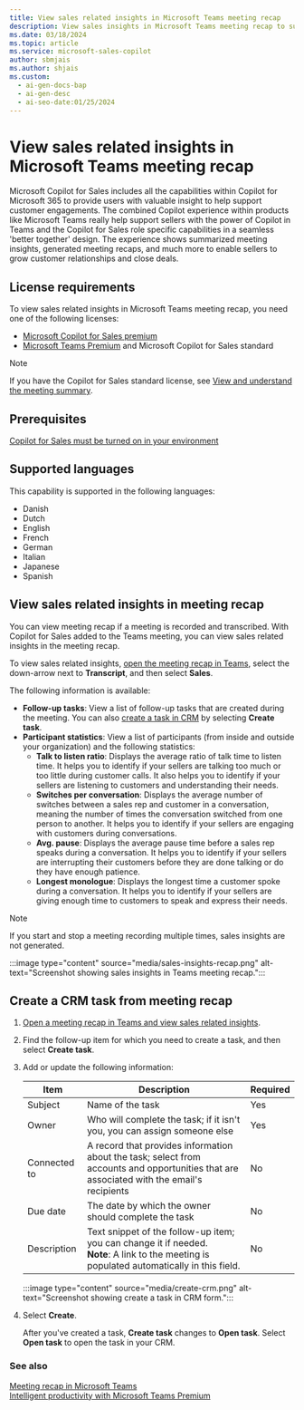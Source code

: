 ```yaml
---
title: View sales related insights in Microsoft Teams meeting recap
description: View sales insights in Microsoft Teams meeting recap to support customer engagements.
ms.date: 03/18/2024
ms.topic: article
ms.service: microsoft-sales-copilot
author: sbmjais
ms.author: shjais
ms.custom:
  - ai-gen-docs-bap
  - ai-gen-desc
  - ai-seo-date:01/25/2024
---
```


# View sales related insights in Microsoft Teams meeting recap

Microsoft Copilot for Sales includes all the capabilities within Copilot for Microsoft 365 to provide users with valuable insight to help support customer engagements. The combined Copilot experience within products like Microsoft Teams really help support sellers with the power of Copilot in Teams and the Copilot for Sales role specific capabilities in a seamless 'better together' design. The experience shows summarized meeting insights, generated meeting recaps, and much more to enable sellers to grow customer relationships and close deals.

## License requirements

To view sales related insights in Microsoft Teams meeting recap, you need one of the following licenses:
- [Microsoft Copilot for Sales premium](https://www.microsoft.com/ai/microsoft-sales-copilot#featuresandpricing)
- [Microsoft Teams Premium](https://www.microsoft.com/microsoft-teams/premium) and Microsoft Copilot for Sales standard

> [!NOTE]
> If you have the Copilot for Sales standard license, see [View and understand the meeting summary](view-understand-meeting-summary.md).

## Prerequisites

[Copilot for Sales must be turned on in your environment](suggested-replies.md)

## Supported languages

This capability is supported in the following languages:

- Danish
- Dutch
- English
- French
- German
- Italian
- Japanese
- Spanish


## View sales related insights in meeting recap

You can view meeting recap if a meeting is recorded and transcribed. With Copilot for Sales added to the Teams meeting, you can view sales related insights in the meeting recap.

To view sales related insights, [open the meeting recap in Teams](https://support.microsoft.com/office/meeting-recap-in-microsoft-teams-c2e3a0fe-504f-4b2c-bf85-504938f110ef), select the down-arrow next to **Transcript**, and then select **Sales**.

The following information is available:

- **Follow-up tasks**: View a list of follow-up tasks that are created during the meeting. You can also [create a task in CRM](#create-a-crm-task-from-meeting-recap) by selecting **Create task**.
- **Participant statistics**: View a list of participants (from inside and outside your organization) and the following statistics:
    - **Talk to listen ratio**: Displays the average ratio of talk time to listen time. It helps you to identify if your sellers are talking too much or too little during customer calls. It also helps you to identify if your sellers are listening to customers and understanding their needs.
    - **Switches per conversation**: Displays the average number of switches between a sales rep and customer in a conversation, meaning the number of times the conversation switched from one person to another. It helps you to identify if your sellers are engaging with customers during conversations.
    - **Avg. pause**: Displays the average pause time before a sales rep speaks during a conversation. It helps you to identify if your sellers are interrupting their customers before they are done talking or do they have enough patience.
    - **Longest monologue**: Displays the longest time a customer spoke during a conversation. It helps you to identify if your sellers are giving enough time to customers to speak and express their needs.

> [!NOTE]
> If you start and stop a meeting recording multiple times, sales insights are not generated.

:::image type="content" source="media/sales-insights-recap.png" alt-text="Screenshot showing sales insights in Teams meeting recap.":::

## Create a CRM task from meeting recap

1.	[Open a meeting recap in Teams and view sales related insights](#view-sales-related-insights-in-meeting-recap).

2.	Find the follow-up item for which you need to create a task, and then select **Create task**.

3.	Add or update the following information:

    | Item | Description | Required |
    | --- | --- | --- |
    | Subject | Name of the task | Yes |
    | Owner | Who will complete the task; if it isn't you, you can assign someone else | Yes |
    | Connected to | A record that provides information about the task; select from accounts and opportunities that are associated with the email's recipients | No |
    | Due date | The date by which the owner should complete the task | No |
    | Description | Text snippet of the follow-up item; you can change it if needed. <br> **Note**: A link to the meeting is populated automatically in this field. | No |

    :::image type="content" source="media/create-crm.png" alt-text="Screenshot showing create a task in CRM form.":::

4.	Select **Create**.

    After you've created a task, **Create task** changes to **Open task**. Select **Open task** to open the task in your CRM.

### See also

[Meeting recap in Microsoft Teams](https://support.microsoft.com/office/meeting-recap-in-microsoft-teams-c2e3a0fe-504f-4b2c-bf85-504938f110ef)<br>
[Intelligent productivity with Microsoft Teams Premium](https://support.microsoft.com/office/intelligent-productivity-with-microsoft-teams-premium-d5b02821-b9b1-4687-8c77-2f903ea68ad2)
